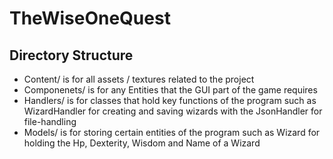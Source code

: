 # TheWiseOneQuest

## Directory Structure

- Content/ is for all assets / textures related to the project
- Componenets/ is for any Entities that the GUI part of the game requires
- Handlers/ is for classes that hold key functions of the program such as WizardHandler for creating and saving wizards with the JsonHandler for file-handling
- Models/ is for storing certain entities of the program such as Wizard for holding the Hp, Dexterity, Wisdom and Name of a Wizard
